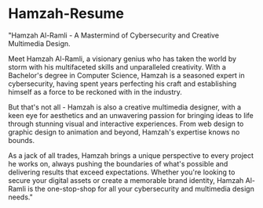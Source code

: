# Hamzah-Resume
"Hamzah Al-Ramli - A Mastermind of Cybersecurity and Creative Multimedia Design.

Meet Hamzah Al-Ramli, a visionary genius who has taken the world by storm with his multifaceted skills and unparalleled creativity. With a Bachelor's degree in Computer Science, Hamzah is a seasoned expert in cybersecurity, having spent years perfecting his craft and establishing himself as a force to be reckoned with in the industry.

But that's not all - Hamzah is also a creative multimedia designer, with a keen eye for aesthetics and an unwavering passion for bringing ideas to life through stunning visual and interactive experiences. From web design to graphic design to animation and beyond, Hamzah's expertise knows no bounds.

As a jack of all trades, Hamzah brings a unique perspective to every project he works on, always pushing the boundaries of what's possible and delivering results that exceed expectations. Whether you're looking to secure your digital assets or create a memorable brand identity, Hamzah Al-Ramli is the one-stop-shop for all your cybersecurity and multimedia design needs."
